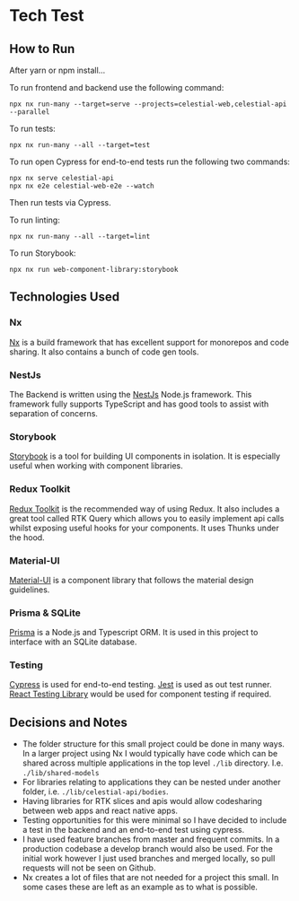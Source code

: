 # Tech Test

## How to Run

After yarn or npm install...

To run frontend and backend use the following command:

```
npx nx run-many --target=serve --projects=celestial-web,celestial-api --parallel
```

To run tests:

```
npx nx run-many --all --target=test
```

To run open Cypress for end-to-end tests run the following two commands:

```
npx nx serve celestial-api
npx nx e2e celestial-web-e2e --watch
```

Then run tests via Cypress.

To run linting:

```
npx nx run-many --all --target=lint
```

To run Storybook:

```
npx nx run web-component-library:storybook
```

## Technologies Used

### Nx

[Nx](https://nx.dev/) is a build framework that has excellent support for monorepos and code sharing. It also contains a bunch of code gen tools.

### NestJs

The Backend is written using the [NestJs](https://nestjs.com/) Node.js framework. This framework fully supports TypeScript and has good tools to assist with separation of concerns.

### Storybook

[Storybook](https://storybook.js.org/) is a tool for building UI components in isolation. It is especially useful when working with component libraries.

### Redux Toolkit

[Redux Toolkit](https://redux-toolkit.js.org/) is the recommended way of using Redux. It also includes a great tool called RTK Query which allows you to easily implement api calls whilst exposing useful hooks for your components. It uses Thunks under the hood.

### Material-UI

[Material-UI](https://material-ui.com/) is a component library that follows the material design guidelines.

### Prisma & SQLite

[Prisma](https://www.prisma.io/) is a Node.js and Typescript ORM. It is used in this project to interface with an SQLite database.

### Testing

[Cypress](https://www.cypress.io/) is used for end-to-end testing. [Jest](https://jestjs.io/) is used as out test runner. [React Testing Library](https://testing-library.com/docs/react-testing-library/intro/) would be used for component testing if required.

## Decisions and Notes

- The folder structure for this small project could be done in many ways. In a larger project using Nx I would typically have code which can be shared across multiple applications in the top level `./lib` directory. I.e. `./lib/shared-models`
- For libraries relating to applications they can be nested under another folder, i.e. `./lib/celestial-api/bodies`.
- Having libraries for RTK slices and apis would allow codesharing between web apps and react native apps.
- Testing opportunities for this were minimal so I have decided to include a test in the backend and an end-to-end test using cypress.
- I have used feature branches from master and frequent commits. In a production codebase a develop branch would also be used. For the initial work however I just used branches and merged locally, so pull requests will not be seen on Github.
- Nx creates a lot of files that are not needed for a project this small. In some cases these are left as an example as to what is possible.
